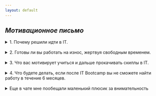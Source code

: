 ```yaml
---
layout: default
---
```


## _Мотивационное письмо_

<details>
    <summary>	 1. Почему решили идти в IT.  </summary>
<br>
<i> 
В этой сфере работает много инетересных и умных людей, у которых можно много чему научится. 
Часто разработки и открытия в этой сфере делают жизнь людей лучше.
</i>
</details>
<br>

<details>
    <summary>	 2. Готовы ли вы работать на износ, жертвуя свободным временем.</summary>
<br>
<i> Мне повезло - моя работа в айти является моим интересом и увлечением, поэтому это скорее не работа на износ, а что-то вроде хобби.</i>
</details>
<br>


<details>
    <summary>	 3. Что вас мотивирует учиться и дальше прокачивать скиллы в IT. </summary>
<br>
<i>Постижение и последующее умелое практическое примененеие технологии и результаты её работы меня очень радуют. Преодоление сложных задач и применение современных техник приносят it-кайф и насыщают мозг эндорфинами.</i>
</details>
<br>

<details>
    <summary>	 4. Что будете делать, если после IT Bootcamp вы не сможете найти работу в течение 6 месяцев. </summary>
<br>
 <i>
Продолжу работать в своей текущей компании не оставляя попыток перейти на более высокий уровень.
</i>
</details>
<br>

<details>
    <summary> Еще в чате мне пообещали маленький плюсик за внимательность  </summary>
<img alt="img_1.png" height="300" src="img.png" title="br-bug" width="500"/>
</details>






 
